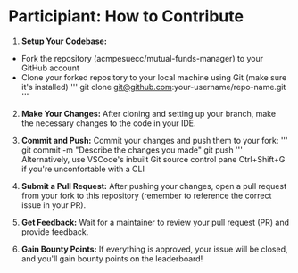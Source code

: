 # Participiant: How to Contribute
1. **Setup Your Codebase:**

- Fork the repository (acmpesuecc/mutual-funds-manager) to your GitHub account
- Clone your forked repository to your local machine using Git (make sure it's installed)
'''
git clone git@github.com:your-username/repo-name.git
'''
2. **Make Your Changes:** After cloning and setting up your branch, make the necessary changes to the code in your IDE.

3. **Commit and Push:** Commit your changes and push them to your fork:
'''
git commit -m "Describe the changes you made"
git push
'''
Alternatively, use VSCode's inbuilt Git source control pane Ctrl+Shift+G if you're unconfortable with a CLI

4. **Submit a Pull Request:** After pushing your changes, open a pull request from your fork to this repository (remember to reference the correct issue in your PR).

5. **Get Feedback:** Wait for a maintainer to review your pull request (PR) and provide feedback.

6. **Gain Bounty Points:** If everything is approved, your issue will be closed, and you'll gain bounty points on the leaderboard!
